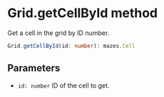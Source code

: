 # Grid.getCellById method

Get a cell in the grid by ID number.

```typescript
Grid.getCellById(id: number): mazes.Cell
```

## Parameters

- `id: number` ID of the cell to get.

